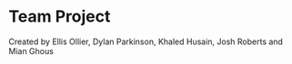 # Team Project

Created by Ellis Ollier, Dylan Parkinson, Khaled Husain, Josh Roberts and Mian Ghous
